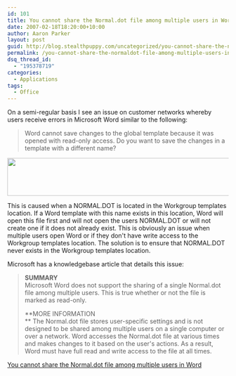 ```yaml
---
id: 101
title: You cannot share the Normal.dot file among multiple users in Word
date: 2007-02-18T18:20:00+10:00
author: Aaron Parker
layout: post
guid: http://blog.stealthpuppy.com/uncategorized/you-cannot-share-the-normaldot-file-among-multiple-users-in-word
permalink: /you-cannot-share-the-normaldot-file-among-multiple-users-in-word/
dsq_thread_id:
  - "195378719"
categories:
  - Applications
tags:
  - Office
---
```

On a semi-regular basis I see an issue on customer networks whereby users receive errors in Microsoft Word similar to the following:

> Word cannot save changes to the global template because it was opened with read-only access. Do you want to save the changes in a template with a different name?

<img style="border: 0px initial initial;" src="{{site.baseurl}}/media/2007/02/1000.14.925.WordError1.png" border="0" alt="" width="573" height="86" /> 

This is caused when a NORMAL.DOT is located in the Workgroup templates location. If a Word template with this name exists in this location, Word will open this file first and will not open the users NORMAL.DOT or will not create one if it does not already exist. This is obviously an issue when multiple users open Word or if they don't have write access to the Workgroup templates location. The solution is to ensure that NORMAL.DOT never exists in the Workgroup templates location.

Microsoft has a knowledgebase article that details this issue:

> **SUMMARY**  
> Microsoft Word does not support the sharing of a single Normal.dot file among multiple users. This is true whether or not the file is marked as read-only.
> 
> **MORE INFORMATION  
>** The Normal.dot file stores user-specific settings and is not designed to be shared among multiple users on a single computer or over a network. Word accesses the Normal.dot file at various times and makes changes to it based on the user's actions. As a result, Word must have full read and write access to the file at all times.

[You cannot share the Normal.dot file among multiple users in Word](http://support.microsoft.com/kb/811468/en-au)